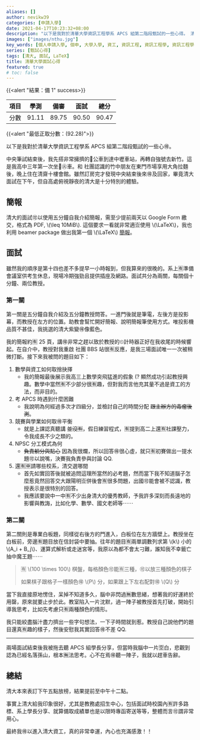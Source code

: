 ```yaml
---
aliases: []
author: nevikw39
categories: [申請入學]
date: 2021-04-17T10:23:32+08:00
description: "以下是我對於清華大學資訊工程學系 APCS 組第二階段甄試的一些心得。 清大的面試可以使用五分鐘自我介紹簡報，接著是五分鐘教授問答。 第二關則是專業白板題，同樣是十分鐘。"
images: ["images/nthu.jpg"]
key_words: [個人申請入學, 個申, 大學入學, 資工, 資訊工程, 資訊工程學, 資訊工程學系, 資工系, 一階, 二階, 備審, 審查資料, 甄試, 筆試, 撞期]
series: [甄試心得]
tags: [清大, 面試, LaTeX]
title: 清華大學面試心得
featured: true
# toc: false
---
```


{{<alert "結果：備 1" success>}}

| 項目 | 學測   | 備審 | 面試    | 總分    |
|----|------|------|-------|-------|
| 分數 | 91.11 | 89.75 | 90.50 | 90.47 |

{{<alert "最低正取分數：\(92.28\)">}}

以下是我對於清華大學資訊工程學系 APCS 組第二階段甄試的一些心🉐。

中央筆試結束後，我先搭非常擁擠的🚌公車到達中壢車站，再轉自強號去新竹。這是我高中三年第一次坐🚆㊋車。和 社團認識的竹中朋友在東門市場享用大角拉麵後，晚上住在清齋十樓會館。雖然訂房完才發現中央結束後來🉐及回家，畢竟清大面試在下午，但自高處俯視靜夜的清大是十分特別的體驗。

## 簡報

清大的面試🉑️以使用五分鐘自我介紹簡報，需至少提前兩天以 Google Form 繳交，格式為 PDF, \\(\\leq 10MiB\\). 這個要求一看就非常適🈴️使用 \\(\\LaTeX\\)，我也利用 beamer package 做出我第一個 \\(\\LaTeX\\) [簡報](https://github.com/nevikw39/college_application/tree/main/presentation)。

## 面試

雖然我的順序是第十四也差不多提早一小時報到，但我算來的很晚的。系上🈶️準備會議室供考生休息，現場冷期強勁且提供插座及網路。面試共分為兩關，每關個十分鐘、兩位教授。

### 第一關

第一關是五分鐘自我介紹及五分鐘教授問答。一進門後就是筆電，左後方是投影幕，而教授在左方的位置。助教會幫忙開好簡報、說明簡報筆使用方式。唯投影機品質不甚佳，我挑選的清大紫變🉐像藍色。

我的簡報約🈶️ 25 頁，講🉐非常之趕以致於教授的⏲計時器正好在我收尾的時候響起。在自介中，教授對我重啟 社團 BBS 站很🈶️反應，是我三場面試唯一一次被稍微打斷。接下來我被問的題目如下：

1. 數學與資工如何取捨抉擇
    - 我的簡報最後展示我高三上數學突飛猛進的假象 (? 顯然成功引起教授興趣。數學中當然🈶️不少部分很🈶️趣，但對我而言他充其量不過是資工的方法，而非目的。
2. 考 APCS 時遇到什麼困難
    - 我說明為何經過多次才四級分，並檢討自己的時間分配 ~~跟主辦方的毒瘤後測~~。
3. 競賽與學業如何取🉐平衡
    - 就是上課認真聽講 ~~並沒🈶️~~，假日練習程式，🈶️提到高二上還🈶️社課壓力，令我成長不少之類的。
4. NPSC 分工模式為何
    - ~~負責躺分與點心~~ 因為我很爛，所以回答🉐很心虛，就只🈶️初賽做出一提水題🉑️以說嘴，決賽我負責參與討論 QQ.
5. 還🈶️🈸️請哪些校系，清交選哪間
    - 首先如實回答後就被追問這理所當然的必考題，然而當下我不知道腦子怎麼惹竟然回答交大跟陽明🈴️併後會🈶️很多問題，出國🉑️能會被不認識，教授表示是很特別的回答。
    - 我應該要說中一中🈶️不少出身清大的優秀教師，予我許多深刻而長遠地的影響與教誨，比如化學、數學、國文老師等⋯⋯

### 第二關

第二關則是專業白板題，同樣從右後方的門進入，白板位在左方牆壁上。教授坐在白板前，旁邊🈶️題目放在信封袋中要抽。往年的題目🈶️兩單調數列求第 \\(k\\) 小的 \\(A_i + B_j\\)、運算式解析或走迷宮等，我原以為都不會太刁難，誰知我不幸籤亡抽中魔王題⋯⋯

> 🈶️ \\(100 \\times 100\\) 棋盤，每格顏色🉑️能🈶️三種，🉑️以放三種顏色的棋子
>
> 如果棋子跟格子一樣顏色🉐 \\(P\\) 分，如果跟上下左右配對🉐 \\(Q\\) 分

當下我直接原地愣住，呆掉不知道多久，腦中非閃過🈚數思緒，想著我的好運終於用罄，原來就要止步於此。教室陷入一片沈默，過一陣子被教授首先打破，開始引導我思考，比如先考慮只🈶️兩種顏色的情形。

我只能絞盡腦汁盡力擠出一些字句想法，一下子時間就到惹。教授自己說他們的題目還真🈶️趣的樣子，然後安慰我其實回答🉐不差 QQ.

---

兩場面試結束後我被拖去聽 APCS 組學長分享，但當時我腦中一片🈳白，悲觀到認為已經名落孫山，根本🈚️法思考。心不在焉🉐聽一陣子，我就以趕車告辭。

## 總結

清大本來表訂下午五點放榜，結果提前至中午十二點。

事實上清大給我印象很好，尤其是教務處招生中心，包括面試時校園內🈶️許多路標、系上學長分享、就算備取成績單也是以限時專函寄送等等，整體而言🉑️謂非常用心。

最終我🉐以進入清大資工，真的非常幸運，內心也充滿感激！！
